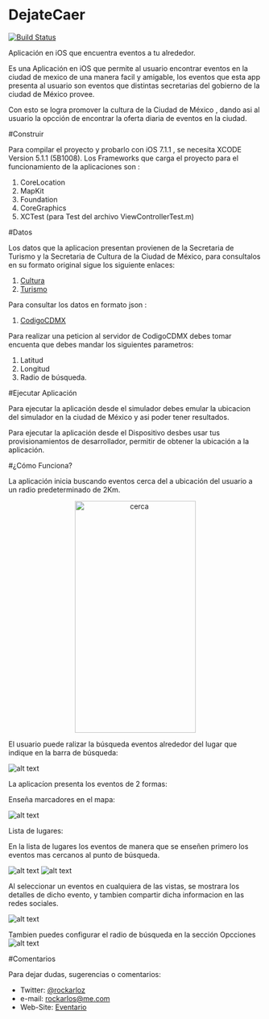 DejateCaer
==========

[![Build Status](https://travis-ci.org/LabPLC/DejateCaer.svg?branch=master)](https://travis-ci.org/LabPLC/DejateCaer)

Aplicación en iOS que encuentra eventos a tu alrededor.

Es una Aplicación en iOS que permite al usuario encontrar eventos en la ciudad de mexico de una manera facil y amigable, los eventos que esta app presenta al usuario son eventos que distintas secretarias del gobierno de la ciudad de México provee.

Con esto se logra promover la cultura de la Ciudad de México , dando asi al usuario la opcción de encontrar la oferta diaria de eventos en la ciudad.

#Construir 

Para compilar el proyecto y probarlo con iOS 7.1.1  , se necesita XCODE Version 5.1.1 (5B1008).
Los Frameworks que carga el proyecto para el funcionamiento de la aplicaciones son :

1. CoreLocation
2. MapKit
3. Foundation 
4. CoreGraphics
5. XCTest (para Test  del archivo ViewControllerTest.m)

#Datos 

Los datos que la aplicacion presentan provienen de la Secretaria de Turismo y la Secretaria de Cultura de la Ciudad de México, para consultalos en su formato original sigue los siguiente enlaces:

1. [Cultura](http://www.cultura.df.gob.mx/index.php/cartelera/eventos)
2. [Turismo](http://www.mexicocity.gob.mx/calendario.php?cat=21100&sub=0&evento=2014-4-19)

Para consultar los datos en formato json :

1.  [CodigoCDMX](http://codigo.labplc.mx/~rockarloz/dejatecaer/dejatecaer.php?longitud=-99.13330667&latitud=19.42342714&radio=2000&fecha=2014-03-18)

Para realizar una peticion al servidor de CodigoCDMX debes tomar encuenta que debes mandar los siguientes parametros:
1. Latitud
2. Longitud
3. Radio de búsqueda.

#Ejecutar Aplicación 

Para ejecutar la aplicación desde el simulador debes emular la ubicacion del simulador en la ciudad de México y asi poder tener resultados.

Para ejecutar la aplicación desde el Dispositivo desbes usar tus provisionamientos de desarrollador, permitir de obtener la ubicación a la aplicación.


#¿Cómo Funciona?

La aplicación inicia buscando eventos cerca del a ubicación del usuario a un radio predeterminado de 2Km.

<p align="center">
  <img src="https://raw.githubusercontent.com/LabPLC/DejateCaer/master/Capturas/mapa.png" alt="cerca" height="460" width="240"/>
  </p>


El usuario puede ralizar la búsqueda eventos alrededor del lugar que indique en la barra de búsqueda:

![alt text](https://github.com/LabPLC/DejateCaer/blob/master/Capturas/buscar.png?raw=true "buscar")

La aplicacíon presenta los eventos de 2 formas:

Enseña marcadores en el mapa:

![alt text](https://github.com/LabPLC/DejateCaer/blob/master/Capturas/mapa.png?raw=true "mapa")

Lista de lugares:

En la lista de lugares los eventos de manera que se enseñen primero los eventos mas cercanos al punto de búsqueda.

![alt text](https://github.com/LabPLC/DejateCaer/blob/master/Capturas/lista.png?raw=true "lista")
![alt text](https://github.com/LabPLC/DejateCaer/blob/master/Capturas/lista2.png?raw=true "lista2")

Al seleccionar un eventos en cualquiera de las vistas, se mostrara los detalles de dicho evento, y tambien compartir dicha informacion en las redes sociales.

![alt text](https://github.com/LabPLC/DejateCaer/blob/master/Capturas/detalles.png?raw=true "detalles")

Tambien puedes configurar el radio de búsqueda en la sección Opcciones
![alt text](https://github.com/LabPLC/DejateCaer/blob/master/Capturas/opcciones.png?raw=true "opcciones")

#Comentarios

Para dejar dudas, sugerencias o comentarios:
* Twitter: [@rockarloz](www.twitter.com/rockarloz)
* e-mail: rockarlos@me.com
* Web-Site: [Eventario](www.eventario.mx)
